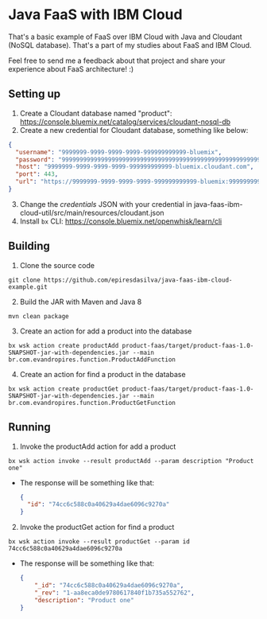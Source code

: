 # Java FaaS with IBM Cloud

That's a basic example of FaaS over IBM Cloud with Java and Cloudant (NoSQL database). That's a part of my studies about FaaS and IBM Cloud.

Feel free to send me a feedback about that project and share your experience about FaaS architecture! :)

## Setting up

1. Create a Cloudant database named "product": https://console.bluemix.net/catalog/services/cloudant-nosql-db
2. Create a new credential for Cloudant database, something like below:
  ```json
  {
    "username": "9999999-9999-9999-9999-999999999999-bluemix",
    "password": "9999999999999999999999999999999999999999999999999999999999999999",
    "host": "9999999-9999-9999-9999-999999999999-bluemix.cloudant.com",
    "port": 443,
    "url": "https://9999999-9999-9999-9999-999999999999-bluemix:9999999999999999999999999999999999999999999999999999999999999999@9999999-9999-9999-9999-999999999999-bluemix.cloudant.com"
  }
  ```
3. Change the *credentials* JSON with your credential in java-faas-ibm-cloud-util/src/main/resources/cloudant.json
4. Install `bx` CLI: https://console.bluemix.net/openwhisk/learn/cli

## Building

1. Clone the source code
  ```
  git clone https://github.com/epiresdasilva/java-faas-ibm-cloud-example.git
  ```
2. Build the JAR with Maven and Java 8
  ```
  mvn clean package
  ```
3. Create an action for add a product into the database
```
bx wsk action create productAdd product-faas/target/product-faas-1.0-SNAPSHOT-jar-with-dependencies.jar --main br.com.evandropires.function.ProductAddFunction
```
4. Create an action for find a product in the database
```
bx wsk action create productGet product-faas/target/product-faas-1.0-SNAPSHOT-jar-with-dependencies.jar --main br.com.evandropires.function.ProductGetFunction
```

## Running

1. Invoke the productAdd action for add a product
  ```
  bx wsk action invoke --result productAdd --param description "Product one"
  ```
  * The response will be something like that:
    ```json
    {
      "id": "74cc6c588c0a40629a4dae6096c9270a"
    }
    ```
2. Invoke the productGet action for find a product
  ```
  bx wsk action invoke --result productGet --param id 74cc6c588c0a40629a4dae6096c9270a
  ```
  * The response will be something like that:
    ```json
    {
        "_id": "74cc6c588c0a40629a4dae6096c9270a",
        "_rev": "1-aa8eca0de9780617840f1b735a552762",
        "description": "Product one"
    }
    ```

